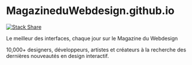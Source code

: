 # MagazineduWebdesign.github.io
[![Stack Share](http://img.shields.io/badge/tech-stack-0690fa.svg?style=flat)](http://stackshare.io/MagazineduWebdesign/magazine-du-webdesign)

Le meilleur des interfaces, chaque jour sur le Magazine du Webdesign

10,000+ designers, développeurs, artistes et créateurs à la recherche des dernières nouveautés en design interactif.
